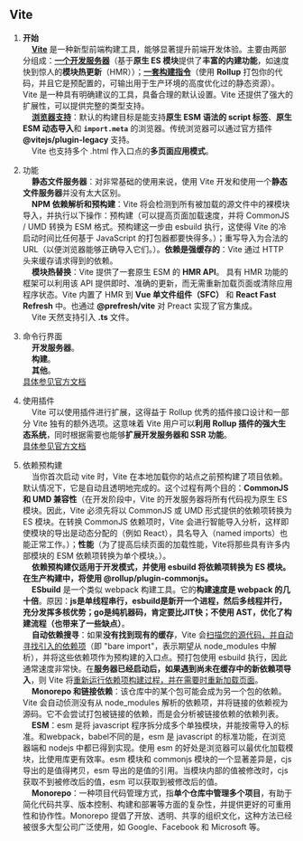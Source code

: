 ## Vite

1. **开始**  
&nbsp;&nbsp;&nbsp;&nbsp;<u>**Vite**</u> 是一种新型前端构建工具，能够显著提升前端开发体验。主要由两部分组成：<u>**一个开发服务器**</u>（基于**原生 ES 模块**提供了**丰富的内建功能**，如速度快到惊人的**模块热更新**（HMR））；<u>**一套构建指令**</u>（使用 **Rollup** 打包你的代码，并且它是预配置的，可输出用于生产环境的高度优化过的静态资源）。Vite 是一种具有明确建议的工具，具备合理的默认设置。Vite 还提供了强大的扩展性，可以提供完整的类型支持。  
&nbsp;&nbsp;&nbsp;&nbsp;<u>**浏览器支持**</u>：默认的构建目标是能支持**原生 ESM 语法的 script 标签**、**原生 ESM 动态导入**和 **`import.meta`** 的浏览器。传统浏览器可以通过官方插件 **@vitejs/plugin-legacy** 支持。  
&nbsp;&nbsp;&nbsp;&nbsp;Vite 也支持多个 .html 作入口点的**多页面应用模式**。

2. 功能  
&nbsp;&nbsp;&nbsp;&nbsp;**静态文件服务器**：对非常基础的使用来说，使用 Vite 开发和使用一个**静态文件服务器**并没有太大区别。  
&nbsp;&nbsp;&nbsp;&nbsp;**NPM 依赖解析和预构建**：Vite 将会检测到所有被加载的源文件中的裸模块导入，并执行以下操作：预构建（可以提高页面加载速度，并将 CommonJS / UMD 转换为 ESM 格式。预构建这一步由 esbuild 执行，这使得 Vite 的冷启动时间比任何基于 JavaScript 的打包器都要快得多。）；重写导入为合法的 URL（以便浏览器能够正确导入它们。）。**依赖是强缓存的**：Vite 通过 HTTP 头来缓存请求得到的依赖。  
&nbsp;&nbsp;&nbsp;&nbsp;**模块热替换**：Vite 提供了一套原生 ESM 的 **HMR API**。 具有 HMR 功能的框架可以利用该 API 提供即时、准确的更新，而无需重新加载页面或清除应用程序状态。Vite 内置了 HMR 到 **Vue 单文件组件（SFC）** 和 **React Fast Refresh** 中。也通过 **@prefresh/vite** 对 Preact 实现了官方集成。  
&nbsp;&nbsp;&nbsp;&nbsp;Vite 天然支持引入 **.ts** 文件。

3. 命令行界面  
&nbsp;&nbsp;&nbsp;&nbsp;**开发服务器**。  
&nbsp;&nbsp;&nbsp;&nbsp;**构建**。  
&nbsp;&nbsp;&nbsp;&nbsp;**其他**。  
[具体参见官方文档](https://cn.vitejs.dev/guide/cli.html#build)

4. 使用插件  
&nbsp;&nbsp;&nbsp;&nbsp;Vite 可以使用插件进行扩展，这得益于 Rollup 优秀的插件接口设计和一部分 Vite 独有的额外选项。这意味着 Vite 用户可以**利用 Rollup 插件的强大生态系统**，同时根据需要也能够**扩展开发服务器和 SSR 功能**。  
[具体参见官方文档](https://cn.vitejs.dev/guide/using-plugins.html)

5. 依赖预构建  
&nbsp;&nbsp;&nbsp;&nbsp;当你首次启动 vite 时，Vite 在本地加载你的站点之前预构建了项目依赖。默认情况下，它是自动且透明地完成的。这个过程有两个目的：**CommonJS 和 UMD 兼容性**（在开发阶段中，Vite 的开发服务器将所有代码视为原生 ES 模块。因此，Vite 必须先将以 CommonJS 或 UMD 形式提供的依赖项转换为 ES 模块。在转换 CommonJS 依赖项时，Vite 会进行智能导入分析，这样即使模块的导出是动态分配的（例如 React），具名导入（named imports）也能正常工作。）；**性能**（为了提高后续页面的加载性能，Vite将那些具有许多内部模块的 ESM 依赖项转换为单个模块。）。  
&nbsp;&nbsp;&nbsp;&nbsp;**依赖预构建仅适用于开发模式，并使用 esbuild 将依赖项转换为 ES 模块。在生产构建中，将使用 @rollup/plugin-commonjs。**  
&nbsp;&nbsp;&nbsp;&nbsp;**ESbuild** 是一个类似 webpack 构建工具。它的**构建速度是 webpack 的几十倍**。原因：**js是单线程串行，esbuild是新开一个进程，然后多线程并行，充分发挥多核优势；go是纯机器码，肯定要比JIT快；不使用 AST，优化了构建流程（也带来了一些缺点）**。  
&nbsp;&nbsp;&nbsp;&nbsp;**自动依赖搜寻**：如果**没有找到现有的缓存**，Vite 会<u>扫描您的源代码，并自动寻找引入的依赖项</u>（即 "bare import"，表示期望从 node_modules 中解析），并将这些依赖项作为预构建的入口点。预打包使用 esbuild 执行，因此通常速度非常快。在**服务器已经启动后，如果遇到尚未在缓存中的新依赖项导入**，则 Vite 将<u>重新运行依赖项构建过程，并在需要时重新加载页面</u>。  
&nbsp;&nbsp;&nbsp;&nbsp;**Monorepo 和链接依赖**：该仓库中的某个包可能会成为另一个包的依赖。Vite 会自动侦测没有从 node_modules 解析的依赖项，并将链接的依赖视为源码。它不会尝试打包被链接的依赖，而是会分析被链接依赖的依赖列表。  
&nbsp;&nbsp;&nbsp;&nbsp;**ESM**：esm 是将 javascript 程序拆分成多个单独模块，并能按需导入的标准。和webpack，babel不同的是，esm 是 javascript 的标准功能，在浏览器端和 nodejs 中都已得到实现。使用 esm 的好处是浏览器可以最优化加载模块，比使用库更有效率。esm 模块和 commonjs 模块的一个显著差异是，cjs 导出的是值得拷贝，esm 导出的是值的引用。当模块内部的值被修改时，cjs 获取不到被修改后的值，esm 可以获取到被修改后的值。  
&nbsp;&nbsp;&nbsp;&nbsp;**Monorepo**：一种项目代码管理方式，指**单个仓库中管理多个项目**，有助于简化代码共享、版本控制、构建和部署等方面的复杂性，并提供更好的可重用性和协作性。Monorepo 提倡了开放、透明、共享的组织文化，这种方法已经被很多大型公司广泛使用，如 Google、Facebook 和 Microsoft 等。
































